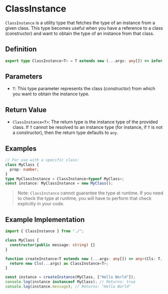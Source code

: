 # ClassInstance

`ClassInstance` is a utility type that fetches the type of an instance from a given class.
This type becomes useful when you have a reference to a class (constructor) and want to obtain the type of an instance from that class.

## Definition

```typescript
export type ClassInstance<T> = T extends new (...args: any[]) => infer R ? R : any
```

## Parameters

- `T`: This type parameter represents the class (constructor) from which you want to obtain the instance type.

## Return Value

- `ClassInstance<T>`: The return type is the instance type of the provided class.
If `T` cannot be resolved to an instance type (for instance, if `T` is not a constructor), then the return type defaults to `any`.

## Examples

```typescript
// For use with a specific class:
class MyClass {
  prop: number;
}
type MyClassInstance = ClassInstance<typeof MyClass>;
const instance: MyClassInstance = new MyClass();
```

> Note: `ClassInstance` cannot guarantee the type at runtime. If you need to check the type at runtime, you will have to perform that check explicitly in your code.

## Example Implementation

```typescript
import { ClassInstance } from "./";

class MyClass {
  constructor(public message: string) {}
}

function createInstance<T extends new (...args: any[]) => any>(Cls: T, args: ConstructorParameters<T>): ClassInstance<T> {
  return new Cls(...args) as ClassInstance<T>;
}

const instance = createInstance(MyClass, ["Hello World"]);
console.log(instance instanceof MyClass); // Returns: true
console.log(instance.message); // Returns: "Hello World"
```
